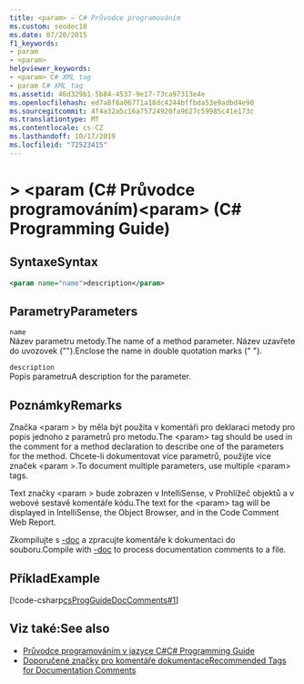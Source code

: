 ```yaml
---
title: <param> – C# Průvodce programováním
ms.custom: seodec18
ms.date: 07/20/2015
f1_keywords:
- param
- <param>
helpviewer_keywords:
- <param> C# XML tag
- param C# XML tag
ms.assetid: 46d329b1-5b84-4537-9e17-73ca97313e4e
ms.openlocfilehash: ed7a8f8a06771a18dc4244bffbda53e9adbd4e90
ms.sourcegitcommit: 4f4a32a5c16a75724920fa9627c59985c41e173c
ms.translationtype: MT
ms.contentlocale: cs-CZ
ms.lasthandoff: 10/17/2019
ms.locfileid: "72523415"
---
```

# <a name="param-c-programming-guide"></a><span data-ttu-id="7ad7a-102">> \<param (C# Průvodce programováním)</span><span class="sxs-lookup"><span data-stu-id="7ad7a-102">\<param> (C# Programming Guide)</span></span>
## <a name="syntax"></a><span data-ttu-id="7ad7a-103">Syntaxe</span><span class="sxs-lookup"><span data-stu-id="7ad7a-103">Syntax</span></span>  
  
```xml  
<param name="name">description</param>  
```  
  
## <a name="parameters"></a><span data-ttu-id="7ad7a-104">Parametry</span><span class="sxs-lookup"><span data-stu-id="7ad7a-104">Parameters</span></span>  
 `name`  
 <span data-ttu-id="7ad7a-105">Název parametru metody.</span><span class="sxs-lookup"><span data-stu-id="7ad7a-105">The name of a method parameter.</span></span> <span data-ttu-id="7ad7a-106">Název uzavřete do uvozovek ("").</span><span class="sxs-lookup"><span data-stu-id="7ad7a-106">Enclose the name in double quotation marks (" ").</span></span>  
  
 `description`  
 <span data-ttu-id="7ad7a-107">Popis parametru</span><span class="sxs-lookup"><span data-stu-id="7ad7a-107">A description for the parameter.</span></span>  
  
## <a name="remarks"></a><span data-ttu-id="7ad7a-108">Poznámky</span><span class="sxs-lookup"><span data-stu-id="7ad7a-108">Remarks</span></span>  
 <span data-ttu-id="7ad7a-109">Značka \<param > by měla být použita v komentáři pro deklaraci metody pro popis jednoho z parametrů pro metodu.</span><span class="sxs-lookup"><span data-stu-id="7ad7a-109">The \<param> tag should be used in the comment for a method declaration to describe one of the parameters for the method.</span></span> <span data-ttu-id="7ad7a-110">Chcete-li dokumentovat více parametrů, použijte více značek \<param >.</span><span class="sxs-lookup"><span data-stu-id="7ad7a-110">To document multiple parameters, use multiple \<param> tags.</span></span>  
  
 <span data-ttu-id="7ad7a-111">Text značky \<param > bude zobrazen v IntelliSense, v Prohlížeč objektů a v webové sestavě komentáře kódu.</span><span class="sxs-lookup"><span data-stu-id="7ad7a-111">The text for the \<param> tag will be displayed in IntelliSense, the Object Browser, and in the Code Comment Web Report.</span></span>  
  
 <span data-ttu-id="7ad7a-112">Zkompilujte s [-doc](../../language-reference/compiler-options/doc-compiler-option.md) a zpracujte komentáře k dokumentaci do souboru.</span><span class="sxs-lookup"><span data-stu-id="7ad7a-112">Compile with [-doc](../../language-reference/compiler-options/doc-compiler-option.md) to process documentation comments to a file.</span></span>  
  
## <a name="example"></a><span data-ttu-id="7ad7a-113">Příklad</span><span class="sxs-lookup"><span data-stu-id="7ad7a-113">Example</span></span>  
 [!code-csharp[csProgGuideDocComments#1](~/samples/snippets/csharp/VS_Snippets_VBCSharp/csProgGuideDocComments/CS/DocComments.cs#1)]  
  
## <a name="see-also"></a><span data-ttu-id="7ad7a-114">Viz také:</span><span class="sxs-lookup"><span data-stu-id="7ad7a-114">See also</span></span>

- [<span data-ttu-id="7ad7a-115">Průvodce programováním v jazyce C#</span><span class="sxs-lookup"><span data-stu-id="7ad7a-115">C# Programming Guide</span></span>](../index.md)
- [<span data-ttu-id="7ad7a-116">Doporučené značky pro komentáře dokumentace</span><span class="sxs-lookup"><span data-stu-id="7ad7a-116">Recommended Tags for Documentation Comments</span></span>](./recommended-tags-for-documentation-comments.md)
